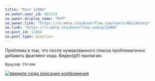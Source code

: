 ```yaml
---
title: "Post 12464"
se.owner.user_id: 481134
se.owner.display_name: "MrP"
se.owner.link: "https://ru.meta.stackoverflow.com/users/481134/mrp"
se.link: "https://ru.meta.stackoverflow.com/q/12464"
se.post_id: 12464
se.post_type: question
---
```

<p>Проблема в том, что после нумерованного списка проблематично добавить фрагмент кода.
Видео(gif) прилагаю.</p>
<pre><code>Браузер Chrome
</code></pre>
<p><a href="https://i.stack.imgur.com/iRbpo.gif" rel="nofollow noreferrer"><img src="https://i.stack.imgur.com/iRbpo.gif" alt="введите сюда описание изображения" /></a></p>
